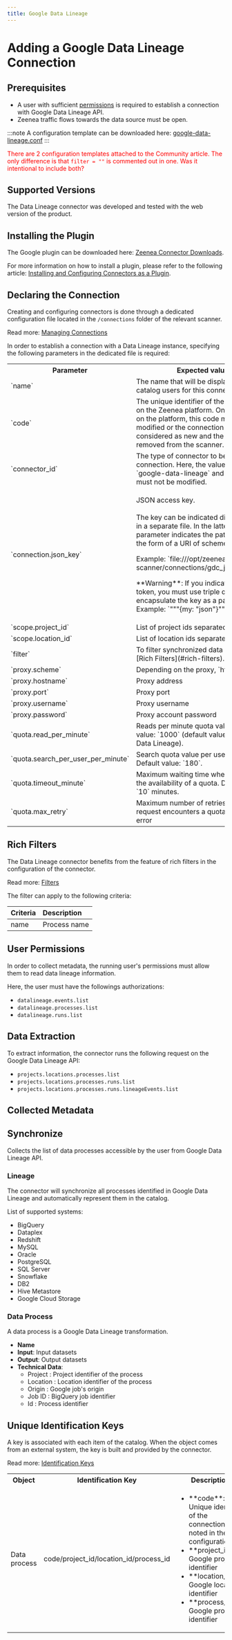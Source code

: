 ```yaml
---
title: Google Data Lineage
---
```


# Adding a Google Data Lineage Connection

## Prerequisites

* A user with sufficient [permissions](#user-permissions) is required to establish a connection with Google Data Lineage API.
* Zeenea traffic flows towards the data source must be open.

:::note
A configuration template can be downloaded here: [google-data-lineage.conf](https://actian.file.force.com/sfc/dist/version/download/?oid=00D300000001XnW&ids=068Nu00000GUgTd&d=%2Fa%2FNu000002lfPx%2FM0kQjkCnBJfcDLofYg0XHgM0m_C_fCX5jM4E6rfw4oc&asPdf=false)
:::

<font color="red">There are 2 configuration templates attached to the Community article. The only difference is that `filter = ""` is commented out in one. Was it intentional to include both?</font>

## Supported Versions

The Data Lineage connector was developed and tested with the web version of the product. 

## Installing the Plugin

The Google plugin can be downloaded here: [Zeenea Connector Downloads](./zeenea-connectors-list.md).

For more information on how to install a plugin, please refer to the following article: [Installing and Configuring Connectors as a Plugin](./zeenea-connectors-install-as-plugin.md).

 ## Declaring the Connection
  
Creating and configuring connectors is done through a dedicated configuration file located in the `/connections` folder of the relevant scanner.
 
Read more: [Managing Connections](./zeenea-managing-connections.md)
 
In order to establish a connection with a Data Lineage instance, specifying the following parameters in the dedicated file is required:
 
<table>
  <tr>
    <th>Parameter</th>
    <th>Expected value</th>
  </tr>
  <tr>
    <td>`name`</td>
    <td>The name that will be displayed to catalog users for this connection.</td>
  </tr>
  <tr>
    <td>`code`</td>
    <td>The unique identifier of the connection on the Zeenea platform. Once registered on the platform, this code must not be modified or the connection will be considered as new and the old one removed from the scanner.</td>
  </tr>
  <tr>
    <td>`connector_id`</td>
    <td>The type of connector to be used for the connection. Here, the value must be `google-data-lineage` and this value must not be modified.</td>
  </tr>
  <tr>
    <td>`connection.json_key`</td>
    <td>
      <p>JSON access key.<br /><br />The key can be indicated directly or put in a separate file. In the latter case, this parameter indicates the path to the file in the form of a URI of scheme `file:`.</p>
      <p>Example: `file:///opt/zeenea-scanner/connections/gdc_json_key.json`</p>
      <p>**Warning**: If you indicate directly the token, you must use triple quotes to encapsulate the key as a parameter. Example: `"""{my: "json"}"""`.</p>
    </td>
  </tr>
  <tr>
    <td>`scope.project_id`</td>
    <td>List of project ids separated by comma</td>
  </tr>
  <tr>
    <td>`scope.location_id`</td>
    <td>List of location ids separated by comma</td>
  </tr>
  <tr>
    <td>`filter`</td>
    <td>To filter synchronized data process. See [Rich Filters](#rich-filters).</td>
  </tr>
  <tr>
    <td>`proxy.scheme`</td>
    <td>Depending on the proxy, `http` or `https`</td>
  </tr>
  <tr>
    <td>`proxy.hostname`</td>
    <td>Proxy address</td>
  </tr>
  <tr>
    <td>`proxy.port`</td>
    <td>Proxy port</td>
  </tr>
  <tr>
    <td>`proxy.username`</td>
    <td>Proxy username</td>
  </tr>
  <tr>
    <td>`proxy.password`</td>
    <td>Proxy account password</td>
  </tr>
  <tr>
    <td>`quota.read_per_minute`</td>
    <td>Reads per minute quota value. Default value: `1000` (default value of Google Data Lineage).</td>
  </tr>
  <tr>
    <td>`quota.search_per_user_per_minute`</td>
    <td>Search quota value per user per minute. Default value: `180`.</td>
  </tr>
  <tr>
    <td>`quota.timeout_minute`</td>
    <td>Maximum waiting time when waiting for the availability of a quota. Default value: `10` minutes.</td>
  </tr>
  <tr>
    <td>`quota.max_retry`</td>
    <td>Maximum number of retries when a request encounters a quota expiration error</td>
  </tr>
</table>

## Rich Filters

The Data Lineage connector benefits from the feature of rich filters in the configuration of the connector.

Read more: [Filters](zeenea-filters.md)

The filter can apply to the following criteria:

| Criteria | Description |
| :--- | :--- |
| name | Process name |

## User Permissions

In order to collect metadata, the running user's permissions must allow them to read data lineage information. 

Here, the user must have the followings authorizations:

* `datalineage.events.list`
* `datalineage.processes.list`
* `datalineage.runs.list`

## Data Extraction

To extract information, the connector runs the following request on the Google Data Lineage API:

* `projects.locations.processes.list`
* `projects.locations.processes.runs.list`
* `projects.locations.processes.runs.lineageEvents.list`
  
## Collected Metadata

## Synchronize

Collects the list of data processes accessible by the user from Google Data Lineage API.  

### Lineage

The connector will synchronize all processes identified in Google Data Lineage and automatically represent them in the catalog.

List of supported systems:

* BigQuery
* Dataplex
* Redshift
* MySQL
* Oracle
* PostgreSQL
* SQL Server
* Snowflake
* DB2
* Hive Metastore
* Google Cloud Storage

### Data Process

A data process is a Google Data Lineage transformation. 

* **Name**
* **Input**: Input datasets
* **Output**: Output datasets
* **Technical Data**:
  * Project : Project identifier of the process
  * Location : Location identifier of the process
  * Origin : Google job's origin
  * Job ID : BigQuery job identifier
  * Id : Process identifier

## Unique Identification Keys

A key is associated with each item of the catalog. When the object comes from an external system, the key is built and provided by the connector.

Read more: [Identification Keys](./zeenea-identification-keys.md)

 <table>
   <tr><th>Object</th><th>Identification Key</th><th>Description</th></tr>
  <tr>
     <td>Data process</td>
     <td>code/project_id/location_id/process_id</td>
     <td>
       <ul>
         <li>**code**:  Unique identifier of the connection noted in the configuration file</li>
         <li>**project_id**: Google project identifier</li>
         <li>**location_id**: Google location identifier</li>
         <li>**process_id**: Google process identifier</li>
       </ul>
     </td>
   </tr>
 </table>
    
